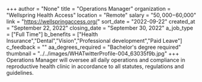 +++
author = "None"
title = "Operations Manager"
organization = "Wellspring Health Access"
location = "Remote"
salary = "$50,000-$60,000"
link = "https://wellspringaccess.org/"
sort_date = "2022-09-22"
created_at = "September 22, 2022"
closing_date = "September 30, 2022"
a_job_type = ["Full Time"]
b_benefits = ["Health Insurance","Dental","Vision","Professional development","Paid Leave"]
c_feedback = ""
aa_degrees_required = "Bachelor's degree required"
thumbnail = "../../images/WHATwitterProfile-004_63035f9b.jpg"
+++
Operations Manager will oversee all daily operations and compliance in reproductive health clinic in accordance to all statutes, regulations and guidelines. 